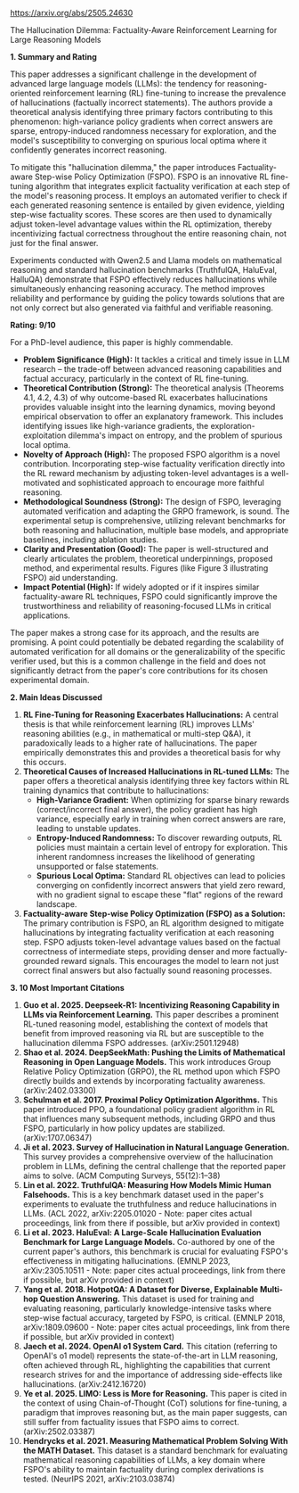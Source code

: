 https://arxiv.org/abs/2505.24630

The Hallucination Dilemma: Factuality-Aware Reinforcement Learning for Large Reasoning Models

**1. Summary and Rating**

This paper addresses a significant challenge in the development of advanced large language models (LLMs): the tendency for reasoning-oriented reinforcement learning (RL) fine-tuning to increase the prevalence of hallucinations (factually incorrect statements). The authors provide a theoretical analysis identifying three primary factors contributing to this phenomenon: high-variance policy gradients when correct answers are sparse, entropy-induced randomness necessary for exploration, and the model's susceptibility to converging on spurious local optima where it confidently generates incorrect reasoning.

To mitigate this "hallucination dilemma," the paper introduces Factuality-aware Step-wise Policy Optimization (FSPO). FSPO is an innovative RL fine-tuning algorithm that integrates explicit factuality verification at each step of the model's reasoning process. It employs an automated verifier to check if each generated reasoning sentence is entailed by given evidence, yielding step-wise factuality scores. These scores are then used to dynamically adjust token-level advantage values within the RL optimization, thereby incentivizing factual correctness throughout the entire reasoning chain, not just for the final answer.

Experiments conducted with Qwen2.5 and Llama models on mathematical reasoning and standard hallucination benchmarks (TruthfulQA, HaluEval, HalluQA) demonstrate that FSPO effectively reduces hallucinations while simultaneously enhancing reasoning accuracy. The method improves reliability and performance by guiding the policy towards solutions that are not only correct but also generated via faithful and verifiable reasoning.

**Rating: 9/10**

For a PhD-level audience, this paper is highly commendable.
*   **Problem Significance (High):** It tackles a critical and timely issue in LLM research – the trade-off between advanced reasoning capabilities and factual accuracy, particularly in the context of RL fine-tuning.
*   **Theoretical Contribution (Strong):** The theoretical analysis (Theorems 4.1, 4.2, 4.3) of why outcome-based RL exacerbates hallucinations provides valuable insight into the learning dynamics, moving beyond empirical observation to offer an explanatory framework. This includes identifying issues like high-variance gradients, the exploration-exploitation dilemma's impact on entropy, and the problem of spurious local optima.
*   **Novelty of Approach (High):** The proposed FSPO algorithm is a novel contribution. Incorporating step-wise factuality verification directly into the RL reward mechanism by adjusting token-level advantages is a well-motivated and sophisticated approach to encourage more faithful reasoning.
*   **Methodological Soundness (Strong):** The design of FSPO, leveraging automated verification and adapting the GRPO framework, is sound. The experimental setup is comprehensive, utilizing relevant benchmarks for both reasoning and hallucination, multiple base models, and appropriate baselines, including ablation studies.
*   **Clarity and Presentation (Good):** The paper is well-structured and clearly articulates the problem, theoretical underpinnings, proposed method, and experimental results. Figures (like Figure 3 illustrating FSPO) aid understanding.
*   **Impact Potential (High):** If widely adopted or if it inspires similar factuality-aware RL techniques, FSPO could significantly improve the trustworthiness and reliability of reasoning-focused LLMs in critical applications.

The paper makes a strong case for its approach, and the results are promising. A point could potentially be debated regarding the scalability of automated verification for all domains or the generalizability of the specific verifier used, but this is a common challenge in the field and does not significantly detract from the paper's core contributions for its chosen experimental domain.

**2. Main Ideas Discussed**

1.  **RL Fine-Tuning for Reasoning Exacerbates Hallucinations:** A central thesis is that while reinforcement learning (RL) improves LLMs' reasoning abilities (e.g., in mathematical or multi-step Q&A), it paradoxically leads to a higher rate of hallucinations. The paper empirically demonstrates this and provides a theoretical basis for why this occurs.
2.  **Theoretical Causes of Increased Hallucinations in RL-tuned LLMs:** The paper offers a theoretical analysis identifying three key factors within RL training dynamics that contribute to hallucinations:
    *   **High-Variance Gradient:** When optimizing for sparse binary rewards (correct/incorrect final answer), the policy gradient has high variance, especially early in training when correct answers are rare, leading to unstable updates.
    *   **Entropy-Induced Randomness:** To discover rewarding outputs, RL policies must maintain a certain level of entropy for exploration. This inherent randomness increases the likelihood of generating unsupported or false statements.
    *   **Spurious Local Optima:** Standard RL objectives can lead to policies converging on confidently incorrect answers that yield zero reward, with no gradient signal to escape these "flat" regions of the reward landscape.
3.  **Factuality-aware Step-wise Policy Optimization (FSPO) as a Solution:** The primary contribution is FSPO, an RL algorithm designed to mitigate hallucinations by integrating factuality verification at each reasoning step. FSPO adjusts token-level advantage values based on the factual correctness of intermediate steps, providing denser and more factually-grounded reward signals. This encourages the model to learn not just correct final answers but also factually sound reasoning processes.

**3. 10 Most Important Citations**

1.  **Guo et al. 2025. Deepseek-R1: Incentivizing Reasoning Capability in LLMs via Reinforcement Learning.** This paper describes a prominent RL-tuned reasoning model, establishing the context of models that benefit from improved reasoning via RL but are susceptible to the hallucination dilemma FSPO addresses. (arXiv:2501.12948)
2.  **Shao et al. 2024. DeepSeekMath: Pushing the Limits of Mathematical Reasoning in Open Language Models.** This work introduces Group Relative Policy Optimization (GRPO), the RL method upon which FSPO directly builds and extends by incorporating factuality awareness. (arXiv:2402.03300)
3.  **Schulman et al. 2017. Proximal Policy Optimization Algorithms.** This paper introduced PPO, a foundational policy gradient algorithm in RL that influences many subsequent methods, including GRPO and thus FSPO, particularly in how policy updates are stabilized. (arXiv:1707.06347)
4.  **Ji et al. 2023. Survey of Hallucination in Natural Language Generation.** This survey provides a comprehensive overview of the hallucination problem in LLMs, defining the central challenge that the reported paper aims to solve. (ACM Computing Surveys, 55(12):1–38)
5.  **Lin et al. 2022. TruthfulQA: Measuring How Models Mimic Human Falsehoods.** This is a key benchmark dataset used in the paper's experiments to evaluate the truthfulness and reduce hallucinations in LLMs. (ACL 2022, arXiv:2205.01020 - Note: paper cites actual proceedings, link from there if possible, but arXiv provided in context)
6.  **Li et al. 2023. HaluEval: A Large-Scale Hallucination Evaluation Benchmark for Large Language Models.** Co-authored by one of the current paper's authors, this benchmark is crucial for evaluating FSPO's effectiveness in mitigating hallucinations. (EMNLP 2023, arXiv:2305.10511 - Note: paper cites actual proceedings, link from there if possible, but arXiv provided in context)
7.  **Yang et al. 2018. HotpotQA: A Dataset for Diverse, Explainable Multi-hop Question Answering.** This dataset is used for training and evaluating reasoning, particularly knowledge-intensive tasks where step-wise factual accuracy, targeted by FSPO, is critical. (EMNLP 2018, arXiv:1809.09600 - Note: paper cites actual proceedings, link from there if possible, but arXiv provided in context)
8.  **Jaech et al. 2024. OpenAI o1 System Card.** This citation (referring to OpenAI's o1 model) represents the state-of-the-art in LLM reasoning, often achieved through RL, highlighting the capabilities that current research strives for and the importance of addressing side-effects like hallucinations. (arXiv:2412.16720)
9.  **Ye et al. 2025. LIMO: Less is More for Reasoning.** This paper is cited in the context of using Chain-of-Thought (CoT) solutions for fine-tuning, a paradigm that improves reasoning but, as the main paper suggests, can still suffer from factuality issues that FSPO aims to correct. (arXiv:2502.03387)
10. **Hendrycks et al. 2021. Measuring Mathematical Problem Solving With the MATH Dataset.** This dataset is a standard benchmark for evaluating mathematical reasoning capabilities of LLMs, a key domain where FSPO's ability to maintain factuality during complex derivations is tested. (NeurIPS 2021, arXiv:2103.03874)
